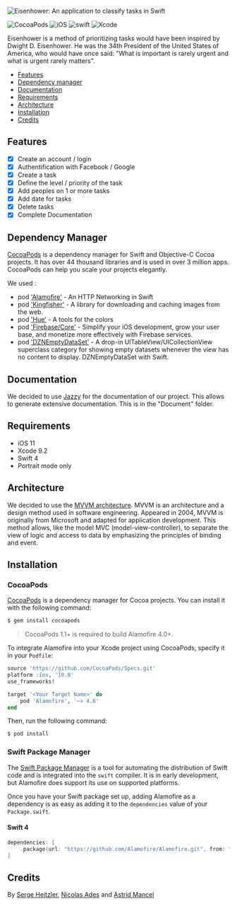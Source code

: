 ![Eisenhower: An application to classify tasks in Swift](https://github.com/heitzls/eisenhower-project/blob/master/logoGit.png)

![CocoaPods](https://img.shields.io/cocoapods/v/AFNetworking.svg)
![iOS](https://img.shields.io/badge/iOS-11.0-green.svg)
![swift](https://img.shields.io/badge/swift-4.0-red.svg)
![Xcode](https://img.shields.io/badge/Xcode-9.2-lightgrey.svg)

Eisenhower is a method of prioritizing tasks would have been inspired by Dwight D. Eisenhower. 
He was the 34th President of the United States of America, who would have once said: "What is important is rarely urgent and what is urgent rarely matters".


- [Features](#features)
- [Dependency manager](#dependency-manager)
- [Documentation](#documentation)
- [Requirements](#requirements)
- [Architecture](#architecture)
- [Installation](#installation)
- [Credits](#credits)


## Features

- [x] Create an account / login
- [x] Authentification with Facebook / Google
- [x] Create a task
- [x] Define the level / priority of the task 
- [x] Add peoples on 1 or more tasks
- [x] Add date for tasks
- [x] Delete tasks
- [x] Complete Documentation

## Dependency Manager

[CocoaPods](https://cocoapods.org/) is a dependency manager for Swift and Objective-C Cocoa projects. It has over 44 thousand libraries and is used in over 3 million apps. CocoaPods can help you scale your projects elegantly.

We used :
- pod ['Alamofire'](https://github.com/Alamofire/Alamofire) - An HTTP Networking in Swift 
- pod ['Kingfisher'](https://github.com/onevcat/Kingfisher) - A library for downloading and caching images from the web.
- pod ['Hue'](https://github.com/hyperoslo/Hue) - A tools for the colors
- pod ['Firebase/Core'](https://cocoapods.org/pods/Firebase) - Simplify your iOS development, grow your user base, and monetize more
effectively with Firebase services.
- pod ['DZNEmptyDataSet'](https://github.com/Xiaoye220/EmptyDataSet-Swift) - A drop-in UITableView/UICollectionView superclass category for showing empty datasets whenever the view has no content to display. DZNEmptyDataSet with Swift.

## Documentation

We decided to use [Jazzy](https://github.com/realm/jazzy) for the documentation of our project. This allows to generate extensive documentation. This is in the "Document" folder.


## Requirements

- iOS 11
- Xcode 9.2
- Swift 4
- Portrait mode only

## Architecture

We decided to use the [MVVM architecture](https://msdn.microsoft.com/en-us/library/hh848246.aspx). MVVM is an architecture and a design method used in software engineering.
Appeared in 2004, MVVM is originally from Microsoft and adapted for application development. This method allows, like the model MVC (model-view-controller), to separate the view of logic and access to data by emphasizing the principles of binding and event.

## Installation

### CocoaPods

[CocoaPods](http://cocoapods.org) is a dependency manager for Cocoa projects. You can install it with the following command:

```bash
$ gem install cocoapods
```

> CocoaPods 1.1+ is required to build Alamofire 4.0+.

To integrate Alamofire into your Xcode project using CocoaPods, specify it in your `Podfile`:

```ruby
source 'https://github.com/CocoaPods/Specs.git'
platform :ios, '10.0'
use_frameworks!

target '<Your Target Name>' do
    pod 'Alamofire', '~> 4.6'
end
```

Then, run the following command:

```bash
$ pod install
```

### Swift Package Manager

The [Swift Package Manager](https://swift.org/package-manager/) is a tool for automating the distribution of Swift code and is integrated into the `swift` compiler. It is in early development, but Alamofire does support its use on supported platforms. 

Once you have your Swift package set up, adding Alamofire as a dependency is as easy as adding it to the `dependencies` value of your `Package.swift`.

#### Swift 4

```swift
dependencies: [
    .package(url: "https://github.com/Alamofire/Alamofire.git", from: "4.0.0")
]
```

## Credits

By [Serge Heitzler](https://github.com/heitzls), [Nicolas Ades](https://github.com/Idlic) and [Astrid Mancel](https://github.com/astriid)



